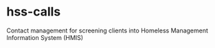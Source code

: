 # hss-calls
Contact management for screening clients into Homeless Management Information System (HMIS)
